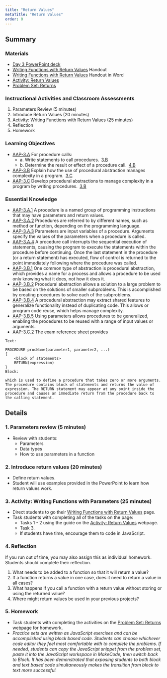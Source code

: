 ```yaml
---
title: "Return Values"
metaTitle: "Return Values"
order: 0
---
```


## Summary

### Materials  

* [Day 3 PowerPoint deck](https://1drv.ms/p/s!AqsgsTyHBmRBkHL0jvefaMAzb4nh?e=7Y5Kau)
* <a href="/unit-5/day-3/writing-functions-return-values">Writing Functions with Return Values</a> Handout
* [Writing Functions with Return Values](https://1drv.ms/w/s!AqsgsTyHBmRBkHPVidysY-cdISXo?e=wTkRJD) Handout in Word
* [Activity: Return Values](https://arcade.makecode.com/courses/csintro3/functions/returns)
* [Problem Set: Returns](https://arcade.makecode.com/courses/csintro3/functions/returns-problems)

### Instructional Activities and Classroom Assessments 

1. Parameters Review (5 minutes)
2. Introduce Return Values (20 minutes)
3. Activity: Writing Functions with Return Values (25 minutes)
4. Reflection
5. Homework

### Learning Objectives 

* [AAP-3.A](https://apcentral.collegeboard.org/pdf/ap-computer-science-principles-course-and-exam-description.pdf?course=ap-computer-science-principles#page=91) For procedure calls:
    * a. Write statements to call procedures. [3.B](https://apcentral.collegeboard.org/pdf/ap-computer-science-principles-course-and-exam-description.pdf?course=ap-computer-science-principles#page=23)
    * b. Determine the result or effect of a procedure call. [4.B](https://apcentral.collegeboard.org/pdf/ap-computer-science-principles-course-and-exam-description.pdf?course=ap-computer-science-principles#page=23) 
* [AAP-3.B](https://apcentral.collegeboard.org/pdf/ap-computer-science-principles-course-and-exam-description.pdf?course=ap-computer-science-principles#page=94) Explain how the use of procedural abstraction manages complexity in a program. [3.C](https://apcentral.collegeboard.org/pdf/ap-computer-science-principles-course-and-exam-description.pdf?course=ap-computer-science-principles#page=23)
* [AAP-3.C](https://apcentral.collegeboard.org/pdf/ap-computer-science-principles-course-and-exam-description.pdf?course=ap-computer-science-principles#page=94) Develop procedural abstractions to manage complexity in a program by writing procedures. [3.B](https://apcentral.collegeboard.org/pdf/ap-computer-science-principles-course-and-exam-description.pdf?course=ap-computer-science-principles#page=23)

### Essential Knowledge

* [AAP-3.A.1](https://apcentral.collegeboard.org/pdf/ap-computer-science-principles-course-and-exam-description.pdf?course=ap-computer-science-principles#page=91) A procedure is a named group of programming instructions that may have parameters and return values.
* [AAP-3.A.2](https://apcentral.collegeboard.org/pdf/ap-computer-science-principles-course-and-exam-description.pdf?course=ap-computer-science-principles#page=91) Procedures are referred to by different names, such as method or function, depending on the programming language.
* [AAP-3.A.3](https://apcentral.collegeboard.org/pdf/ap-computer-science-principles-course-and-exam-description.pdf?course=ap-computer-science-principles#page=91) Parameters are input variables of a procedure. Arguments specify the values of the parameters when a procedure is called.
* [AAP-3.A.4](https://apcentral.collegeboard.org/pdf/ap-computer-science-principles-course-and-exam-description.pdf?course=ap-computer-science-principles#page=91) A procedure call interrupts the sequential execution of statements, causing the program to execute the statements within the procedure before continuing. Once the last statement in the procedure (or a return statement) has executed, flow of control is returned to the point immediately following where the procedure was called.
* [AAP-3.B.1](https://apcentral.collegeboard.org/pdf/ap-computer-science-principles-course-and-exam-description.pdf?course=ap-computer-science-principles#page=94) One common type of abstraction is procedural abstraction, which provides a name for a process and allows a procedure to be used only knowing what it does, not how it does it.
* [AAP-3.B.2](https://apcentral.collegeboard.org/pdf/ap-computer-science-principles-course-and-exam-description.pdf?course=ap-computer-science-principles#page=94) Procedural abstraction allows a solution to a large problem to be based on the solutions of smaller subproblems. This is accomplished by creating procedures to solve each of the subproblems.
* [AAP-3.B.4](https://apcentral.collegeboard.org/pdf/ap-computer-science-principles-course-and-exam-description.pdf?course=ap-computer-science-principles#page=94) A procedural abstraction may extract shared features to generalize functionality instead of duplicating code. This allows or program code reuse, which helps manage complexity.
* [AAP-3.B.5](https://apcentral.collegeboard.org/pdf/ap-computer-science-principles-course-and-exam-description.pdf?course=ap-computer-science-principles#page=94) Using parameters allows procedures to be generalized, enabling the procedures to be reused with a range of input values or arguments.
* [AAP-3.C.2](https://apcentral.collegeboard.org/pdf/ap-computer-science-principles-course-and-exam-description.pdf?course=ap-computer-science-principles#page=94) The exam reference sheet provides
```
Text:

PROCEDURE procName(parameter1, parameter2, ...)
{    
    <block of statements>    
    RETURN(expression)
}
Block:  

which is used to define a procedure that takes zero or more arguments. The procedure contains block of statements and returns the value of expression. The RETURN statement may appear at any point inside the procedure and causes an immediate return from the procedure back to the calling statement.
```

## Details 

### 1. Parameters review (5 minutes)

* Review with students:
    * Parameters
    * Data types
    * How to use parameters in a function

### 2. Introduce return values (20 minutes)

* Define return values.
* Student will use examples provided in the PowerPoint to learn how return values work.

### 3. Activity: Writing Functions with Parameters (25 minutes)

* Direct students to go their <a href="/unit-5/day-3/writing-functions-return-values">Writing Functions with Return Values</a> page.
* Task students with completing all of the tasks on the page:
    * Tasks 1 - 2 using the guide on the [Activity: Return Values](https://arcade.makecode.com/courses/csintro3/functions/returns) webpage.
    * Task 3.
    * If students have time, encourage them to code in JavaScript.

### 4. Reflection

If you run out of time, you may also assign this as individual homework. Students should complete their reflection. 

1. What needs to be added to a function so that it will return a value?
2. If a function returns a value in one case, does it need to return a value in all cases?
3. What happens if you call a function with a return value without storing or using the returned value?
4. Where might return values be used in your previous projects?

### 5. Homework

* Task students with completing the activities on the [Problem Set: Returns](https://arcade.makecode.com/courses/csintro3/functions/returns-problems) webpage for homework.
* _Practice sets are written as JavaScript exercises and can be accomplished using block based code. Students can choose whichever code editor they feel most comfortable with to complete the problems. If needed, students can copy the JavaScript snippet from the problem set, paste it into the JavaScript workspace in MakeCode, then switch back to Block. It has been demonstrated that exposing students to both block and text based code simultaneously makes the transition from block to text more successful._